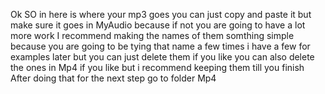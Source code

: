 Ok SO in here is where your mp3 goes you can just copy and paste it but make sure it goes in MyAudio because if not you are going to have a lot more work I recommend making the names of them somthing simple because you are going to be tying that name a few times i have a few for examples later but you can just delete them if you like you can also delete the ones in Mp4 if you like but i recommend keeping them till you finish
 After doing that for the next step go to folder Mp4
